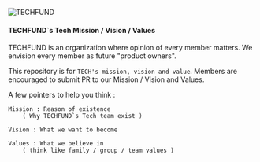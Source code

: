![TECHFUND](https://techfund.jp/assets/image/logo_tech.png)

#### TECHFUND`s Tech Mission / Vision / Values

TECHFUND is an organization where opinion of every member matters. We envision every member as future "product owners".

This repository is for `TECH's mission, vision and value`. Members are encouraged to submit PR to our Mission / Vision and Values. 

A few pointers to help you think : 

    Mission : Reason of existence 
        ( Why TECHFUND`s Tech team exist )

    Vision : What we want to become 

    Values : What we believe in 
        ( think like family / group / team values )
